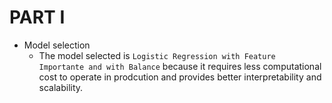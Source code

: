# PART I

- Model selection
    - The model selected is `Logistic Regression with Feature Importante and with Balance` because it requires less computational cost to operate in prodcution and provides better interpretability and scalability.
    